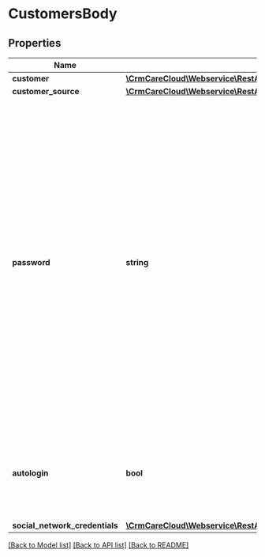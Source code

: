 # CustomersBody

## Properties
Name | Type | Description | Notes
------------ | ------------- | ------------- | -------------
**customer** | [**\CrmCareCloud\Webservice\RestApi\Client\Model\Customer**](Customer.md) |  | 
**customer_source** | [**\CrmCareCloud\Webservice\RestApi\Client\Model\CustomerSourceRecord**](CustomerSourceRecord.md) |  | 
**password** | **string** | Password of the customer. Password must satisfy the following criteria and contain: At least one number (Example: 1 2 3); At least one uppercase letter (Example: A B C); Minimum lenght of password is 8 characters; Password is not part of a common password list (Example: abc123, password, 12345) | [optional] 
**autologin** | **bool** | If true, password is required and customer is logged in. Otherwise password is optional | 
**social_network_credentials** | [**\CrmCareCloud\Webservice\RestApi\Client\Model\SocialNetworkCredentials**](SocialNetworkCredentials.md) |  | [optional] 

[[Back to Model list]](../../README.md#documentation-for-models) [[Back to API list]](../../README.md#documentation-for-api-endpoints) [[Back to README]](../../README.md)

